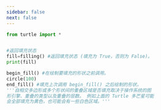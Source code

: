 ```yaml
---
sidebar: false
next: false
---
```

<BlogInfo/>






```python
from turtle import *


#返回填充状态
fill=filling() #返回填充状态 (填充为 True，否则为 False)。
print(fill)

begin_fill() #在绘制要填充的形状之前调用。
circle(100)
end_fill() #填充上次调用 begin_fill() 之后绘制的形状。
'''自相交多边形或多个形状间的重叠区域是否填充取决于操作系统的图
形引擎、重叠的类型以及重叠的层数。 例如上面的 Turtle 多芒星可能
会全部填充为黄色，也可能会有一些白色区域。'''
```






<ActionBox />
        
<style>#top-box {margin-top:0.5rem!important;}</style>